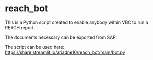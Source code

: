 # reach_bot

This is a Python script created to enable anybody within VBC to run a REACH report.

The documents necessary can be exported from SAP.

The script can be used here: https://share.streamlit.io/ariadne10/reach_bot/main/bot.py
